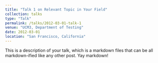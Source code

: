 ```yaml
---
title: "Talk 1 on Relevant Topic in Your Field"
collection: talks
type: "Talk"
permalink: /talks/2012-03-01-talk-1
venue: "UCM3, Department of Testing"
date: 2012-03-01
location: "San Francisco, California"
---
```


This is a description of your talk, which is a markdown files that can be all markdown-ified like any other post. Yay markdown!
